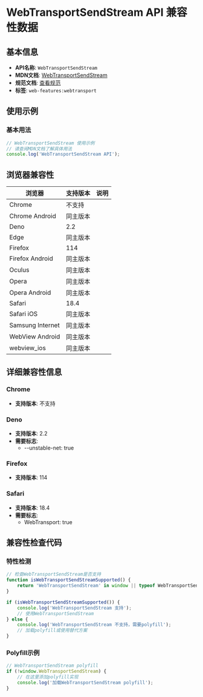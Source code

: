 # WebTransportSendStream API 兼容性数据

## 基本信息

- **API名称**: `WebTransportSendStream`
- **MDN文档**: [WebTransportSendStream](https://developer.mozilla.org/docs/Web/API/WebTransportSendStream)
- **规范文档**: [查看规范](https://w3c.github.io/webtransport/#webtransportsendstream)
- **标签**: `web-features:webtransport`

## 使用示例

### 基本用法

```javascript
// WebTransportSendStream 使用示例
// 请查阅MDN文档了解具体用法
console.log('WebTransportSendStream API');
```

## 浏览器兼容性

| 浏览器 | 支持版本 | 说明 |
|--------|----------|------|
| Chrome | 不支持 |  |
| Chrome Android | 同主版本 |  |
| Deno | 2.2 |  |
| Edge | 同主版本 |  |
| Firefox | 114 |  |
| Firefox Android | 同主版本 |  |
| Oculus | 同主版本 |  |
| Opera | 同主版本 |  |
| Opera Android | 同主版本 |  |
| Safari | 18.4 |  |
| Safari iOS | 同主版本 |  |
| Samsung Internet | 同主版本 |  |
| WebView Android | 同主版本 |  |
| webview_ios | 同主版本 |  |

## 详细兼容性信息

### Chrome

- **支持版本**: 不支持

### Deno

- **支持版本**: 2.2
- **需要标志**: 
  - --unstable-net: true

### Firefox

- **支持版本**: 114

### Safari

- **支持版本**: 18.4
- **需要标志**: 
  - WebTransport: true

## 兼容性检查代码

### 特性检测

```javascript
// 检查WebTransportSendStream是否支持
function isWebTransportSendStreamSupported() {
    return 'WebTransportSendStream' in window || typeof WebTransportSendStream !== 'undefined';
}

if (isWebTransportSendStreamSupported()) {
    console.log('WebTransportSendStream 支持');
    // 使用WebTransportSendStream
} else {
    console.log('WebTransportSendStream 不支持，需要polyfill');
    // 加载polyfill或使用替代方案
}
```

### Polyfill示例

```javascript
// WebTransportSendStream polyfill
if (!window.WebTransportSendStream) {
    // 在这里添加polyfill实现
    console.log('加载WebTransportSendStream polyfill');
}
```

